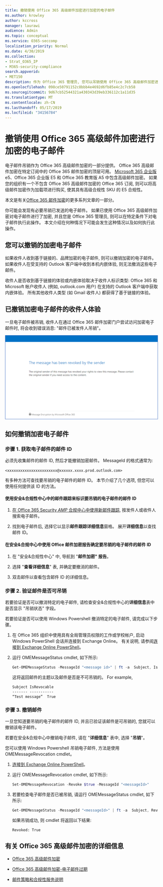 ```yaml
---
title: 撤销使用 Office 365 高级邮件加密进行加密的电子邮件
ms.author: krowley
author: kccross
manager: laurawi
audience: Admin
ms.topic: conceptual
ms.service: O365-seccomp
localization_priority: Normal
ms.date: 4/30/2019
ms.collection:
- Strat_O365_IP
- M365-security-compliance
search.appverid:
- MET150
description: 作为 Office 365 管理员, 您可以吊销使用 Office 365 高级邮件加密进行加密的某些电子邮件。
ms.openlocfilehash: 098ce50791152c8bbb4e4692d6fb85e4c2c7cb58
ms.sourcegitcommit: 9d67cb52544321a430343d39eb336112c1a11d35
ms.translationtype: MT
ms.contentlocale: zh-CN
ms.lasthandoff: 05/17/2019
ms.locfileid: "34156784"
---
```

# <a name="revoke-email-encrypted-by-office-365-advanced-message-encryption"></a>撤销使用 Office 365 高级邮件加密进行加密的电子邮件

电子邮件吊销作为 Office 365 高级邮件加密的一部分提供。 Office 365 高级邮件加密在特定订阅中的 Office 365 邮件加密的顶层可用。 [Microsoft 365 企业版](https://www.microsoft.com/microsoft-365/enterprise/home)e5、Office 365 企业版 E5 和 Office 365 教育版 A5 中包含高级邮件加密。 如果您的组织有一个不包含 Office 365 高级邮件加密的 Office 365 订阅, 则可以将高级邮件加密作为加载项进行购买, 使其具有高级合规性 SKU 的 E5 合规性。

本文是有关[Office 365 邮件加密](ome.md)的更多系列文章的一部分。

你可能会发现有必要吊销已发送的电子邮件。 如果已使用 Office 365 高级邮件加密对电子邮件进行了加密, 并且您是 Office 365 管理员, 则可以在特定条件下对电子邮件执行此操作。 本文介绍在何种情况下可能会发生这种情况以及如何执行此操作。
  
## <a name="encrypted-emails-that-you-can-revoke"></a>您可以撤销的加密电子邮件

如果收件人收到基于链接的、品牌加密的电子邮件, 则可以撤销加密的电子邮件。 如果收件人在受支持的 Outlook 客户端中收到本机内嵌体验, 则无法撤消这些电子邮件。

收件人是否收到基于链接的体验或内嵌体验取决于收件人标识类型: Office 365 和 Microsoft 帐户收件人 (例如, outlook.com 用户) 在支持的 Outlook 客户端中获取内嵌体验。 所有其他收件人类型 (如 Gmail 收件人) 都获得了基于链接的体验。

## <a name="recipient-experience-for-revoked-encrypted-emails"></a>已撤销加密电子邮件的收件人体验

一旦电子邮件被吊销, 收件人在通过 Office 365 邮件加密门户尝试访问加密电子邮件时, 将会收到错误消息: "邮件已被发件人吊销"。

![显示已吊销加密电子邮件的屏幕截图。](media/revoked-encrypted-email.png)

## <a name="how-to-revoke-an-encrypted-email"></a>如何撤销加密电子邮件

### <a name="step-1-obtain-the-message-id-of-the-email"></a>步骤 1. 获取电子邮件的邮件 ID

必须先收集邮件的邮件 ID, 然后才能撤销加密邮件。 MessageId 的格式通常为:

`<xxxxxxxxxxxxxxxxxxxxxxx@xxxxxx.xxxx.prod.outlook.com>`  

有多种方法可查找要吊销的电子邮件的邮件 ID。 本节介绍了几个选项, 但您可以使用任何提供该 ID 的方法。

#### <a name="to-identify-the-message-id-of-the-email-you-want-to-revoke-by-using-message-trace-in-the-security-amp-compliance-center"></a>使用安全&amp;合规性中心中的邮件跟踪来标识要吊销的电子邮件的邮件 ID

1. [在 Office 365 Security _AMP_ 合规中心中使用新邮件跟踪](https://blogs.technet.microsoft.com/exchange/2018/05/02/new-message-trace-in-office-365-security-compliance-center/), 按发件人或收件人搜索电子邮件。

2. 找到电子邮件后, 选择它以显示**邮件跟踪详细信息**窗格。 展开**详细信息**以查找邮件 ID。

#### <a name="to-identify-the-message-id-of-the-email-you-want-to-revoke-by-using-office-message-encryption-reports-in-the-security-amp-compliance-center"></a>在安全&amp;合规中心中使用 Office 邮件加密报告确定要吊销的电子邮件的邮件 ID

1. 在 "安全&amp;合规性中心" 中, 导航到 "**邮件加密" 报告**。

2. 选择 "**查看详细信息**" 表, 并确定要撤消的邮件。

3. 双击邮件以查看包含邮件 ID 的详细信息。

### <a name="step-2-verify-that-the-mail-is-revocable"></a>步骤 2. 验证邮件是否可吊销

若要验证是否可以撤消特定的电子邮件, 请检查安全&amp;合规性中心的**详细信息**表中是否显示 "吊销状态" 字段。

若要验证是否可以使用 Windows Powershell 撤消特定的电子邮件, 请完成以下步骤。

1. 在 Office 365 组织中使用具有全局管理员权限的工作或学校帐户, 启动 Windows PowerShell 会话并连接到 Exchange Online。 有关说明, 请参阅[连接到 Exchange Online PowerShell](https://aka.ms/exopowershell)。

2. 运行 OMEMessageStatus cmdlet, 如下所示:

     ```powershell
     Get-OMEMessageStatus -MessageId "<message id>" | ft -a  Subject, IsRevocable
     ```

   这将返回邮件的主题以及邮件是否是不可吊销的。 For example,

     ```text
     Subject IsRevocable
     ------- -----------
     “Test message”  True
     ```

### <a name="step-3-revoke-the-mail"></a>步骤 3. 撤销邮件  

一旦您知道要吊销的电子邮件的邮件 ID, 并且已验证该邮件是可吊销的, 您就可以撤销该电子邮件。

若要在安全&amp;合规中心中撤销电子邮件, 请在 "**详细信息**" 表中, 选择 "**吊销**"。

您可以使用 Windows Powershell 吊销电子邮件, 方法是使用 OMEMessageRevocation cmdlet。

1. [连接到 Exchange Online PowerShell](https://aka.ms/exopowershell)。

2. 运行 OMEMessageRevocation cmdlet, 如下所示:

    ```powershell
    Set-OMEMessageRevocation -Revoke $true -MessageId "<messageId>"
    ```

3. 若要检查电子邮件是否已被吊销, 请运行 OMEMessageStatus cmdlet, 如下所示:

    ```powershell
    Get-OMEMessageStatus -MessageId "<messageId>" | ft -a  Subject, Revoked
    ```

    如果吊销成功, 则 cmdlet 将返回以下结果:  

     ```text
     Revoked: True
     ```

## <a name="more-information-about-office-365-advanced-message-encryption"></a>有关 Office 365 高级邮件加密的详细信息

- [Office 365 高级邮件加密](ome-advanced-message-encryption.md)

- [Office 365 高级邮件加密-电子邮件过期](ome-advanced-expiration.md)

- [邮件策略和合规性服务说明](https://docs.microsoft.com/office365/servicedescriptions/exchange-online-service-description/message-policy-and-compliance)